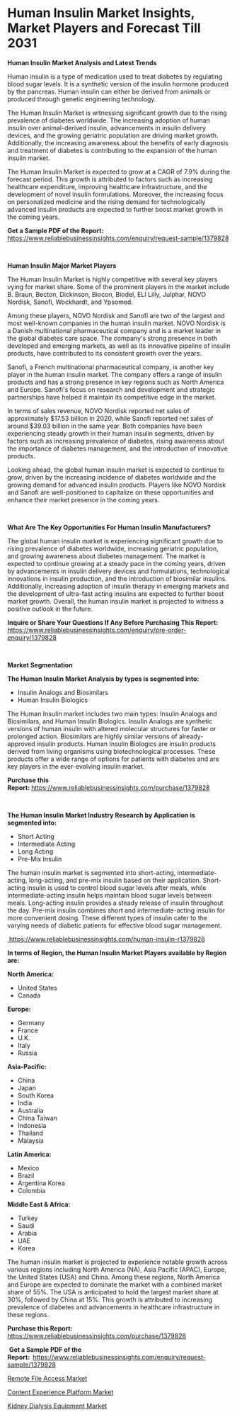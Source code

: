 <p><h1>Human Insulin Market Insights, Market Players and Forecast Till 2031</h1></p><p><strong>Human Insulin Market Analysis and Latest Trends</strong></p>
<p><p>Human insulin is a type of medication used to treat diabetes by regulating blood sugar levels. It is a synthetic version of the insulin hormone produced by the pancreas. Human insulin can either be derived from animals or produced through genetic engineering technology.</p><p>The Human Insulin Market is witnessing significant growth due to the rising prevalence of diabetes worldwide. The increasing adoption of human insulin over animal-derived insulin, advancements in insulin delivery devices, and the growing geriatric population are driving market growth. Additionally, the increasing awareness about the benefits of early diagnosis and treatment of diabetes is contributing to the expansion of the human insulin market.</p><p>The Human Insulin Market is expected to grow at a CAGR of 7.9% during the forecast period. This growth is attributed to factors such as increasing healthcare expenditure, improving healthcare infrastructure, and the development of novel insulin formulations. Moreover, the increasing focus on personalized medicine and the rising demand for technologically advanced insulin products are expected to further boost market growth in the coming years.</p></p>
<p><strong>Get a Sample PDF of the Report:&nbsp;</strong> <a href="https://www.reliablebusinessinsights.com/enquiry/request-sample/1379828">https://www.reliablebusinessinsights.com/enquiry/request-sample/1379828</a></p>
<p>&nbsp;</p>
<p><strong>Human Insulin Major Market Players</strong></p>
<p><p>The Human Insulin Market is highly competitive with several key players vying for market share. Some of the prominent players in the market include B. Braun, Becton, Dickinson, Biocon, Biodel, ELI Lilly, Julphar, NOVO Nordisk, Sanofi, Wockhardt, and Ypsomed.</p><p>Among these players, NOVO Nordisk and Sanofi are two of the largest and most well-known companies in the human insulin market. NOVO Nordisk is a Danish multinational pharmaceutical company and is a market leader in the global diabetes care space. The company's strong presence in both developed and emerging markets, as well as its innovative pipeline of insulin products, have contributed to its consistent growth over the years.</p><p>Sanofi, a French multinational pharmaceutical company, is another key player in the human insulin market. The company offers a range of insulin products and has a strong presence in key regions such as North America and Europe. Sanofi's focus on research and development and strategic partnerships have helped it maintain its competitive edge in the market.</p><p>In terms of sales revenue, NOVO Nordisk reported net sales of approximately $17.53 billion in 2020, while Sanofi reported net sales of around $39.03 billion in the same year. Both companies have been experiencing steady growth in their human insulin segments, driven by factors such as increasing prevalence of diabetes, rising awareness about the importance of diabetes management, and the introduction of innovative products.</p><p>Looking ahead, the global human insulin market is expected to continue to grow, driven by the increasing incidence of diabetes worldwide and the growing demand for advanced insulin products. Players like NOVO Nordisk and Sanofi are well-positioned to capitalize on these opportunities and enhance their market presence in the coming years.</p></p>
<p>&nbsp;</p>
<p><strong>What Are The Key Opportunities For Human Insulin Manufacturers?</strong></p>
<p><p>The global human insulin market is experiencing significant growth due to rising prevalence of diabetes worldwide, increasing geriatric population, and growing awareness about diabetes management. The market is expected to continue growing at a steady pace in the coming years, driven by advancements in insulin delivery devices and formulations, technological innovations in insulin production, and the introduction of biosimilar insulins. Additionally, increasing adoption of insulin therapy in emerging markets and the development of ultra-fast acting insulins are expected to further boost market growth. Overall, the human insulin market is projected to witness a positive outlook in the future.</p></p>
<p><strong>Inquire or Share Your Questions If Any Before Purchasing This Report:</strong> <a href="https://www.reliablebusinessinsights.com/enquiry/pre-order-enquiry/1379828">https://www.reliablebusinessinsights.com/enquiry/pre-order-enquiry/1379828</a></p>
<p>&nbsp;</p>
<p><strong>Market Segmentation</strong></p>
<p><strong>The Human Insulin Market Analysis by types is segmented into:</strong></p>
<p><ul><li>Insulin Analogs and Biosimilars</li><li>Human Insulin Biologics</li></ul></p>
<p><p>The Human Insulin market includes two main types: Insulin Analogs and Biosimilars, and Human Insulin Biologics. Insulin Analogs are synthetic versions of human insulin with altered molecular structures for faster or prolonged action. Biosimilars are highly similar versions of already-approved insulin products. Human Insulin Biologics are insulin products derived from living organisms using biotechnological processes. These products offer a wide range of options for patients with diabetes and are key players in the ever-evolving insulin market.</p></p>
<p><strong>Purchase this Report:&nbsp;</strong><a href="https://www.reliablebusinessinsights.com/purchase/1379828">https://www.reliablebusinessinsights.com/purchase/1379828</a></p>
<p>&nbsp;</p>
<p><strong>The Human Insulin Market Industry Research by Application is segmented into:</strong></p>
<p><ul><li>Short Acting</li><li>Intermediate Acting</li><li>Long Acting</li><li>Pre-Mix Insulin</li></ul></p>
<p><p>The human insulin market is segmented into short-acting, intermediate-acting, long-acting, and pre-mix insulin based on their application. Short-acting insulin is used to control blood sugar levels after meals, while intermediate-acting insulin helps maintain blood sugar levels between meals. Long-acting insulin provides a steady release of insulin throughout the day. Pre-mix insulin combines short and intermediate-acting insulin for more convenient dosing. These different types of insulin cater to the varying needs of diabetic patients for effective blood sugar management.</p></p>
<p><a href="https://www.reliablebusinessinsights.com/human-insulin-r1379828">&nbsp;https://www.reliablebusinessinsights.com/human-insulin-r1379828</a></p>
<p><strong>In terms of Region, the Human Insulin Market Players available by Region are:</strong></p>
<p>
    <p> <strong> North America: </strong>
        <ul>
            <li>United States</li>
            <li>Canada</li>
        </ul>
        </p> 
    <p> <strong> Europe: </strong>
        <ul>
            <li>Germany</li>
            <li>France</li>
            <li>U.K.</li>
            <li>Italy</li>
            <li>Russia</li>
        </ul>
        </p> 
    <p> <strong> Asia-Pacific: </strong>
        <ul>
            <li>China</li>
            <li>Japan</li>
            <li>South Korea</li>
            <li>India</li>
            <li>Australia</li>
            <li>China Taiwan</li>
            <li>Indonesia</li>
            <li>Thailand</li>
            <li>Malaysia</li>
        </ul>
        </p> 
    <p> <strong> Latin America: </strong>
        <ul>
            <li>Mexico</li>
            <li>Brazil</li>
            <li>Argentina Korea</li>
            <li>Colombia</li>
        </ul>
        </p> 
    <p> <strong> Middle East & Africa: </strong>
        <ul>
            <li>Turkey</li>
            <li>Saudi</li>
            <li>Arabia</li>
            <li>UAE</li>
            <li>Korea</li>
        </ul>
    </p>
    </p>
<p><p>The human insulin market is projected to experience notable growth across various regions including North America (NA), Asia Pacific (APAC), Europe, the United States (USA) and China. Among these regions, North America and Europe are expected to dominate the market with a combined market share of 55%. The USA is anticipated to hold the largest market share at 30%, followed by China at 15%. This growth is attributed to increasing prevalence of diabetes and advancements in healthcare infrastructure in these regions.</p></p>
<p><strong>Purchase this Report: </strong><a href="https://www.reliablebusinessinsights.com/purchase/1379828">https://www.reliablebusinessinsights.com/purchase/1379828</a></p>
<p>&nbsp;<strong>Get a Sample PDF of the Report:&nbsp;&nbsp;</strong><a href="https://www.reliablebusinessinsights.com/enquiry/request-sample/1379828">https://www.reliablebusinessinsights.com/enquiry/request-sample/1379828</a></p>
<p><strong></strong></p>
<p><p><a href="https://github.com/jsmusil/Market-Research-Report-List-4/blob/main/remote-file-access-market.md">Remote File Access Market</a></p><p><a href="https://github.com/yemakinde/Market-Research-Report-List-3/blob/main/content-experience-platform-market.md">Content Experience Platform Market</a></p><p><a href="https://github.com/Alonsoolds3wq1d81czn8rbol/Market-Research-Report-List-3/blob/main/kidney-dialysis-equipment-market.md">Kidney Dialysis Equipment Market</a></p></p>